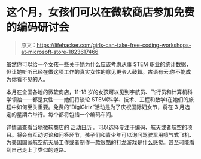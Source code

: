 # 这个月，女孩们可以在微软商店参加免费的编码研讨会

> 原文：<https://lifehacker.com/girls-can-take-free-coding-workshops-at-microsoft-store-1823617466>

虽然你可以给一个女孩一些关于她为什么应该考虑从事 STEM 职业的统计数据，但让她听听已经在做这项工作的真实女性的意见更令人鼓舞。古语有云:你不能成为你看不见的人。



本月在全国各地的微软商店，11-18 岁的女孩可以见到宇航员、飞行员和计算机科学领袖——都是女性——她们将谈论 STEM(科学、技术、工程和数学)在她们的旅程中如何至关重要。免费的“DigiGirlz”活动是为了庆祝国际妇女节，将在 3 月选定的星期六举行。每个都将包括一个编码车间。

详情请查看当地微软商店的 [活动日历](https://www.microsoft.com/en-us/store/locations/all-locations) 。可以选择专注于编码、航天或者航空的项目。将会有互动讨论和问答环节，孩子们和青少年可以询问驾驶军用喷气式飞机、为美国国家航空航天局工作或者制作一款很酷的打龙游戏是什么感觉。甚至可能看到自己走上了类似的道路。